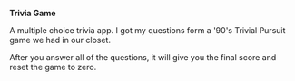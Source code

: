 **Trivia Game**

A multiple choice trivia app.  I got my questions form a '90's Trivial Pursuit game we had in our closet.

After you answer all of the questions, it will give you the final score and reset the game to zero. 
